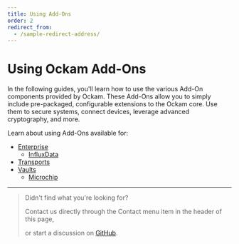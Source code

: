 ```yaml
---
title: Using Add-Ons
order: 2
redirect_from:
  - /sample-redirect-address/
---
```


# Using Ockam Add-Ons

In the following guides, you'll learn how to use the various Add-On components provided by Ockam.
These Add-Ons allow you to simply include pre-packaged, configurable extensions to the Ockam core.
Use them to secure systems, connect devices, leverage advanced cryptography, and more.

Learn about using Add-Ons available for:

- [Enterprise](/learn/how-to-guides/using-add-ons/enterprise)
  - [InfluxData](/learn/how-to-guides/using-add-ons/enterprise/influxdb/telegraf-influxdb-with-ockamd/)
- [Transports](/learn/how-to-guides/using-add-ons/transports)
- [Vaults](/learn/how-to-guides/using-add-ons/vaults)
  - [Microchip](learn/how-to-guides/using-add-ons/vaults/microchip/)

---

> Didn't find what you're looking for?
>
> Contact us directly through the Contact menu item in the header of this page,
>
> or start a discussion on [GitHub](https://github.com/ockam-network/ockam/discussions).
